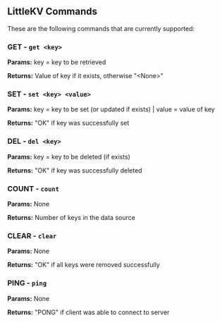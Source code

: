 ## LittleKV Commands

These are the following commands that are currently supported:

### GET - `get <key>`

**Params:** key = key to be retrieved

**Returns:** Value of key if it exists, otherwise "\<None>\"

### SET - `set <key> <value>`

**Params:** key = key to be set (or updated if exists) | value = value of key

**Returns:** "OK" if key was successfully set

### DEL - `del <key>`

**Params:** key = key to be deleted (if exists)

**Returns:** "OK" if key was successfully deleted

### COUNT - `count`

**Params:** None

**Returns:** Number of keys in the data source

### CLEAR - `clear`

**Params:** None

**Returns:** "OK" if all keys were removed successfully

### PING - `ping`

**Params:** None

**Returns:** "PONG" if client was able to connect to server
